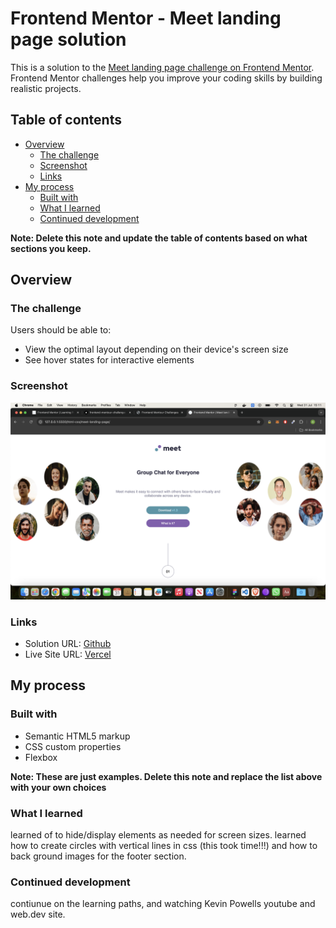 # Frontend Mentor - Meet landing page solution

This is a solution to the [Meet landing page challenge on Frontend Mentor](https://www.frontendmentor.io/challenges/meet-landing-page-rbTDS6OUR). Frontend Mentor challenges help you improve your coding skills by building realistic projects. 

## Table of contents

- [Overview](#overview)
  - [The challenge](#the-challenge)
  - [Screenshot](#screenshot)
  - [Links](#links)
- [My process](#my-process)
  - [Built with](#built-with)
  - [What I learned](#what-i-learned)
  - [Continued development](#continued-development)
  

**Note: Delete this note and update the table of contents based on what sections you keep.**

## Overview

### The challenge

Users should be able to:

- View the optimal layout depending on their device's screen size
- See hover states for interactive elements

### Screenshot

![](./screenshot.jpg)

### Links

- Solution URL: [Github](https://github.com/Sharky83/frontend-mentour-challenges/tree/main/html-css/meet-landing-page)
- Live Site URL: [Vercel](https://frontend-mentour-challenges.vercel.app/html-css/meet-landing-page/)

## My process

### Built with

- Semantic HTML5 markup
- CSS custom properties
- Flexbox

**Note: These are just examples. Delete this note and replace the list above with your own choices**

### What I learned

learned of to hide/display elements as needed for screen sizes.
learned how to create circles with vertical lines in css (this took time!!!) and how to back ground images for the footer section.

### Continued development

contiunue on the learning paths, and watching Kevin Powells youtube and web.dev site. 

